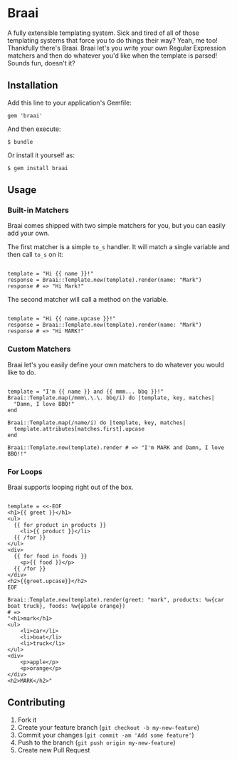 # Braai

A fully extensible templating system. Sick and tired of all of those templating systems that force you to do things their way? Yeah, me too! Thankfully there's Braai. 
Braai let's you write your own Regular Expression matchers and then do whatever you'd like when the template is parsed! Sounds fun, doesn't it?

## Installation

Add this line to your application's Gemfile:

    gem 'braai'

And then execute:

    $ bundle

Or install it yourself as:

    $ gem install braai

## Usage

### Built-in Matchers

Braai comes shipped with two simple matchers for you, but you can easily add your own.

The first matcher is a simple <code>to_s</code> handler. It will match a single variable and then call <code>to_s</code> on it:

<pre><code>
template = "Hi {{ name }}!"
response = Braai::Template.new(template).render(name: "Mark")
response # => "Hi Mark!"
</code></pre>

The second matcher will call a method on the variable.

<pre><code>
template = "Hi {{ name.upcase }}!"
response = Braai::Template.new(template).render(name: "Mark")
response # => "Hi MARK!"
</code></pre>

### Custom Matchers

Braai let's you easily define your own matchers to do whatever you would like to do.

<pre><code>
template = "I'm {{ name }} and {{ mmm... bbq }}!"
Braai::Template.map(/mmm\.\.\. bbq/i) do |template, key, matches|
  "Damn, I love BBQ!"
end

Braai::Template.map(/name/i) do |template, key, matches|
  template.attributes[matches.first].upcase
end

Braai::Template.new(template).render # => "I'm MARK and Damn, I love BBQ!!"
</code></pre>

### For Loops

Braai supports looping right out of the box.

<pre><code>
template = &lt;&lt;-EOF
&lt;h1>{{ greet }}&lt;/h1>
&lt;ul>
  {{ for product in products }}
    &lt;li>{{ product }}&lt;/li>
  {{ /for }}
&lt;/ul>
&lt;div>
  {{ for food in foods }}
    &lt;p>{{ food }}&lt;/p>
  {{ /for }}
&lt;/div>
&lt;h2>{{greet.upcase}}&lt;/h2>
EOF

Braai::Template.new(template).render(greet: "mark", products: %w{car boat truck}, foods: %w{apple orange})
# =>
"&lt;h1>mark&lt;/h1>
&lt;ul>
    &lt;li>car&lt;/li>
    &lt;li>boat&lt;/li>
    &lt;li>truck&lt;/li>
&lt;/ul>
&lt;div>
    &lt;p>apple&lt;/p>
    &lt;p>orange&lt;/p>
&lt;/div>
&lt;h2>MARK&lt;/h2>"
</code></pre>

## Contributing

1. Fork it
2. Create your feature branch (`git checkout -b my-new-feature`)
3. Commit your changes (`git commit -am 'Add some feature'`)
4. Push to the branch (`git push origin my-new-feature`)
5. Create new Pull Request
